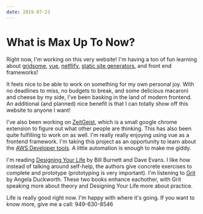 ```yaml
---
date: 2019-07-23
---
```


# What is Max Up To Now?

Right now, I'm working on this very website! I'm having a ton of fun learning about [gridsome](https://gridsome.org/), [vue](https://vuejs.org/), [netflify](https://www.netlify.com/), [static site generators](https://www.staticgen.com/), and front end frameworks!

It feels nice to be able to work on something for my own personal joy. With no deadlines to miss, no budgets to break, and some delicious macaroni and cheese by my side, I've been basking in the land of modern frontend. An additional (and planned) nice benefit is that I can totally show off this website to anyone I want!

I've also been working on [ZeitGeist](https://github.com/ZeitgeistOrg), which is a small google chrome extension to figure out what other people are thinking. This has also been quite fulfilling to work on as well. I'm really really enjoying using vue as a frontend framework. I'm taking this project as an opportunity to learn about the [AWS Developer tools](https://aws.amazon.com/products/developer-tools/). A little automation is enough to make me giddy.

I'm reading [Designing Your Life](https://designingyour.life/the-book/) by Bill Burnett and Dave Evans. I like how instead of talking around self-help, the authors give concrete exercises to complete and prototype (prototyping is very important). I'm listening to [Grit](https://angeladuckworth.com/grit-book/) by Angela Duckworth. These two books enhance eachother, with Grit speaking more about theory and Designing Your Life more about practice.

Life is really good right now. I'm happy with where it's going. If you want to know more, give me a call: 949-630-8546

